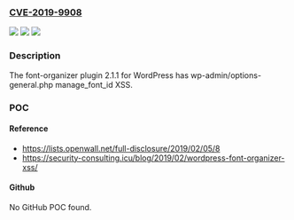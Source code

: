 ### [CVE-2019-9908](https://cve.mitre.org/cgi-bin/cvename.cgi?name=CVE-2019-9908)
![](https://img.shields.io/static/v1?label=Product&message=n%2Fa&color=blue)
![](https://img.shields.io/static/v1?label=Version&message=n%2Fa&color=blue)
![](https://img.shields.io/static/v1?label=Vulnerability&message=n%2Fa&color=brighgreen)

### Description

The font-organizer plugin 2.1.1 for WordPress has wp-admin/options-general.php manage_font_id XSS.

### POC

#### Reference
- https://lists.openwall.net/full-disclosure/2019/02/05/8
- https://security-consulting.icu/blog/2019/02/wordpress-font-organizer-xss/

#### Github
No GitHub POC found.

